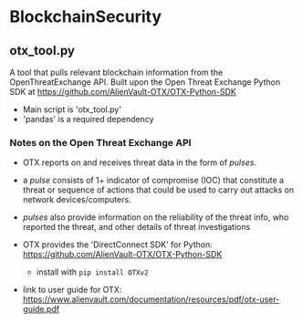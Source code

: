 # BlockchainSecurity

## otx_tool.py
A tool that pulls relevant blockchain information from the OpenThreatExchange API. Built upon the Open Threat Exchange Python SDK at https://github.com/AlienVault-OTX/OTX-Python-SDK
 
  - Main script is 'otx_tool.py'
  - 'pandas' is a required dependency
  
### Notes on the Open Threat Exchange API

- OTX reports on and receives threat data in the form of _pulses_.

- a _pulse_ consists of 1+ indicator of compromise (IOC) that constitute a threat or sequence of actions that could be used to carry out attacks on network devices/computers. 

- _pulses_ also provide information on the reliability of the threat info, who reported the threat, and other details of threat investigations

- OTX provides the 'DirectConnect SDK' for Python:
    https://github.com/AlienVault-OTX/OTX-Python-SDK

    - install with `pip install OTXv2`

- link to user guide for OTX: https://www.alienvault.com/documentation/resources/pdf/otx-user-guide.pdf
